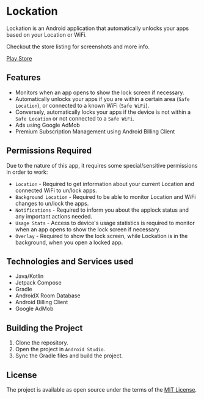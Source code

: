 # Lockation
Lockation is an Android application that automatically unlocks your apps based on your Location or WiFi.

Checkout the store listing for screenshots and more info.

[Play Store](https://play.google.com/store/apps/details?id=com.taj.lockation)

## Features
- Monitors when an app opens to show the lock screen if necessary.
- Automatically unlocks your apps if you are within a certain area (`Safe Location`), or connected to a known WiFi (`Safe WiFi`).
- Conversely, automatically locks your apps if the device is not within a `Safe Location` or not connected to a `Safe WiFi`.
- Ads using Google AdMob
- Premium Subscription Management using Android Billing Client

## Permissions Required
Due to the nature of this app, it requires some special/sensitive permissions in order to work:

- `Location` - Required to get information about your current Location and connected WiFi to un/lock apps.
- `Background Location` - Required to be able to monitor Location and WiFi changes to un/lock the apps.
- `Notifications` - Required to inform you about the applock status and any important actions needed.
- `Usage Stats` - Access to device's usage statistics is required to monitor when an app opens to show the lock screen if necessary.
- `Overlay` - Required to show the lock screen, while Lockation is in the background, when you open a locked app.

## Technologies and Services used
- Java/Kotlin
- Jetpack Compose
- Gradle
- AndroidX Room Database
- Android Billing Client
- Google AdMob

## Building the Project
1. Clone the repository.
2. Open the project in `Android Studio`.
3. Sync the Gradle files and build the project.

## License

The project is available as open source under the terms of the [MIT License](http://opensource.org/licenses/MIT).
